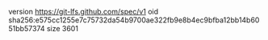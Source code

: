 version https://git-lfs.github.com/spec/v1
oid sha256:e575cc1255e7c75732da54b9700ae322fb9e8b4ec9bfba12bb14b6051bb57374
size 3601
